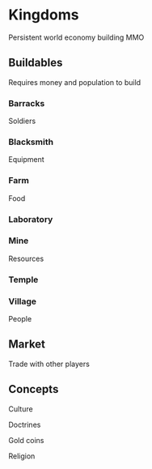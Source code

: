 # Kingdoms
Persistent world economy building MMO

## Buildables
Requires money and population to build

### Barracks
Soldiers

### Blacksmith
Equipment

### Farm
Food

### Laboratory

### Mine
Resources

### Temple


### Village
People

## Market
Trade with other players

## Concepts
Culture
  
Doctrines
  
Gold coins
  
Religion
